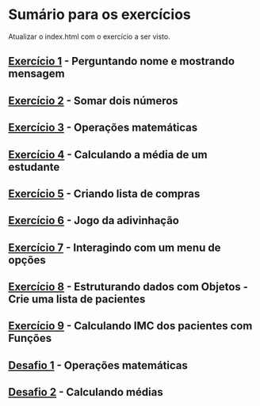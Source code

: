 # Sumário para os exercícios

Atualizar o index.html com o exercício a ser visto.

## [Exercício 1](./exercicio1.js) - Perguntando nome e mostrando mensagem

## [Exercício 2](./exercicio2.js) - Somar dois números

## [Exercício 3](./exercicio3.js) - Operações matemáticas

## [Exercício 4](./exercicio4.js) - Calculando a média de um estudante

## [Exercício 5](./exercicio5.js) - Criando lista de compras

## [Exercício 6](./exercicio6.js) - Jogo da adivinhação

## [Exercício 7](./exercicio7.js) - Interagindo com um menu de opções

## [Exercício 8](./exercicio8.js) - Estruturando dados com Objetos - Crie uma lista de pacientes

## [Exercício 9](./exercicio9.js) - Calculando IMC dos pacientes com Funções

## [Desafio 1](./desafio1.js) - Operações matemáticas

## [Desafio 2](./desafio2.js) - Calculando médias

